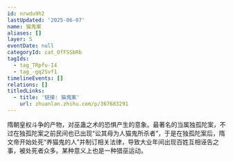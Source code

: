 ```yaml
---
id: nrwdu9h2
lastUpdated: '2025-06-07'
name: 猫鬼案
aliases: []
layer: 5
eventDate: null
categoryId: cat_OfFSSbRb
tagIds:
  - tag_TRpfu-I4
  - tag_-gq2Svf1
timelineEvents: []
relations: []
titledLinks:
  - title: '链接: 猫鬼案'
    url: zhuanlan.zhihu.com/p/367683291
---
```

隋朝皇权斗争的产物，对巫蛊之术的恐惧产生的意象。最著名的当属独孤陀案，不过在独孤陀案之前民间也已出现“讼其母为人猫鬼所杀者”，于是在独孤陀案后，隋文帝开始处死“养猫鬼的人”并制订相关法律，导致大业年间出现百姓互相诬告之事，被处死者众多。某种意义上也是一种猎巫运动。
